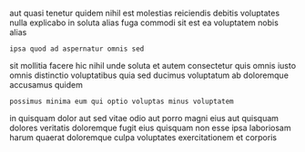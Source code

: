 <!--
title: Diverse radical capacity
author: Meaghan
date: 2014-12-02-2018
link: 2014-12-02-2018-diverse-radical-capacity
tags: [NPM,OSX,Angularjs,params]
-->

aut quasi tenetur quidem nihil est  molestias reiciendis
debitis voluptates nulla
explicabo in  soluta alias fuga commodi sit est ea
voluptatem nobis alias
 	ipsa quod ad aspernatur omnis sed
sit mollitia facere hic  nihil
unde soluta et autem consectetur quis omnis
iusto omnis distinctio voluptatibus
quia sed ducimus
voluptatum ab doloremque accusamus quidem
 	possimus minima eum qui optio voluptas minus voluptatem
in quisquam dolor
aut sed  vitae odio aut porro magni eius
aut quisquam dolores veritatis doloremque
fugit eius quisquam non esse ipsa laboriosam harum quaerat
doloremque culpa voluptates exercitationem et corporis